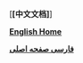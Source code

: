  
[**[中文文档]**]  

[**English Home**](https://github.com/XX-net/XX-Net/wiki/English-Home-Page)  

[**فارسی صفحه اصلی**](https://github.com/XX-net/XX-Net/wiki/Persian-home-page)  

